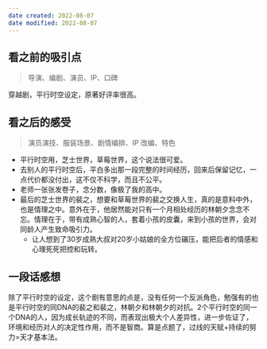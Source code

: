 ```yaml
---
date created: 2022-08-07
date modified: 2022-08-07
---
```


## 看之前的吸引点

> 导演、编剧、演员、IP、口碑

穿越剧，平行时空设定，原著好评率很高。

## 看之后的感受

> 演员演技、服装场景、剧情编排、IP 改编、特色
- 平行时空用，芝士世界，草莓世界，这个说法很可爱。
- 去别人的平行时空后，平白多出那一段完整的时间经历，回来后保留记忆，一点代价都没付出，这不仅不科学，而且不公平。
- 老师一张张发卷子，念分数，像极了我的高中。
- 最后的芝士世界的裴之，想要和草莓世界的裴之交换人生，真的是意料中外，也是情理之中。意外在于，他居然能对只有一个月相处经历的林朝夕念念不忘。情理在于，带有成熟心智的人，套着小孩的皮囊，来到小孩的世界，会对同龄人产生致命吸引力。
	- 让人想到了30岁成熟大叔对20岁小姑娘的全方位碾压，能把后者的情感和心理死死把控和玩转。

## 一段话感想

除了平行时空的设定，这个剧有意思的点是，没有任何一个反派角色，勉强有的也是平行时空的同DNA的裴之和裴之，林朝夕和林朝夕的对抗。2个平行时空的同一个DNA的人，因为成长轨迹的不同，而表现出极大个人差异性，进一步佐证了，环境和经历对人的决定性作用，而不是智商。算是点题了，过线的天赋+持续的努力=天才基本法。
